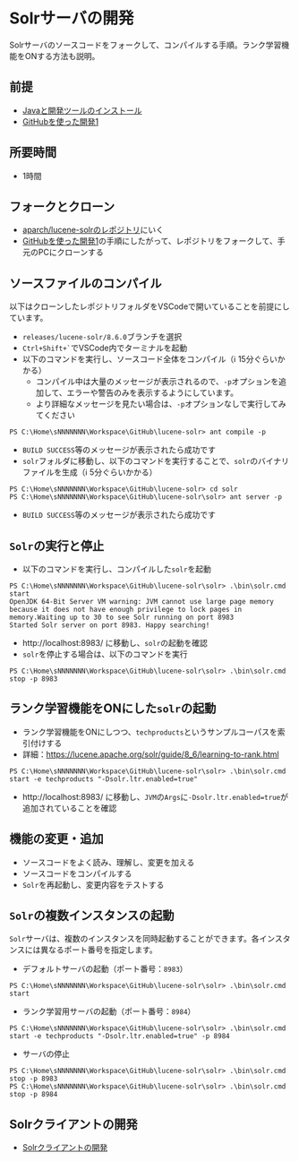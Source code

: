 # Solrサーバの開発

Solrサーバのソースコードをフォークして、コンパイルする手順。ランク学習機能をONする方法も説明。

## 前提

- [Javaと開発ツールのインストール](pc-java.md)
- [GitHubを使った開発1](github-1.md)

## 所要時間

- 1時間

## フォークとクローン

- [aparch/lucene-solrのレポジトリ](https://github.com/apache/lucene-solr)にいく
- [GitHubを使った開発1](github-1.md)の手順にしたがって、レポジトリをフォークして、手元のPCにクローンする

## ソースファイルのコンパイル

以下はクローンしたレポジトリフォルダをVSCodeで開いていることを前提にしています。

- `releases/lucene-solr/8.6.0`ブランチを選択
- `` Ctrl+Shift+` ``でVSCode内でターミナルを起動
- 以下のコマンドを実行し、ソースコード全体をコンパイル（:information_source: 15分ぐらいかかる）
  - コンパイル中は大量のメッセージが表示されるので、`-p`オプションを追加して、エラーや警告のみを表示するようにしています。
  - より詳細なメッセージを見たい場合は、`-p`オプションなしで実行してみてください
```
PS C:\Home\sNNNNNNN\Workspace\GitHub\lucene-solr> ant compile -p
```
- `BUILD SUCCESS`等のメッセージが表示されたら成功です
- `solr`フォルダに移動し、以下のコマンドを実行することで、`solr`のバイナリファイルを生成（:information_source: 5分ぐらいかかる）
```
PS C:\Home\sNNNNNNN\Workspace\GitHub\lucene-solr> cd solr
PS C:\Home\sNNNNNNN\Workspace\GitHub\lucene-solr\solr> ant server -p
```
- `BUILD SUCCESS`等のメッセージが表示されたら成功です

## `Solr`の実行と停止

- 以下のコマンドを実行し、コンパイルした`solr`を起動
```
PS C:\Home\sNNNNNNN\Workspace\GitHub\lucene-solr\solr> .\bin\solr.cmd start
OpenJDK 64-Bit Server VM warning: JVM cannot use large page memory because it does not have enough privilege to lock pages in memory.Waiting up to 30 to see Solr running on port 8983
Started Solr server on port 8983. Happy searching!
```
- http://localhost:8983/ に移動し、`solr`の起動を確認
- `solr`を停止する場合は、以下のコマンドを実行
```
PS C:\Home\sNNNNNNN\Workspace\GitHub\lucene-solr\solr> .\bin\solr.cmd stop -p 8983
```

## ランク学習機能をONにした`solr`の起動

- ランク学習機能をONにしつつ、`techproducts`というサンプルコーパスを索引付けする
- 詳細：https://lucene.apache.org/solr/guide/8_6/learning-to-rank.html

```
PS C:\Home\sNNNNNNN\Workspace\GitHub\lucene-solr\solr> .\bin\solr.cmd start -e techproducts "-Dsolr.ltr.enabled=true"
```

- http://localhost:8983/ に移動し、`JVM`の`Args`に`-Dsolr.ltr.enabled=true`が追加されていることを確認

## 機能の変更・追加

- ソースコードをよく読み、理解し、変更を加える
- ソースコードをコンパイルする
- `Solr`を再起動し、変更内容をテストする

## `Solr`の複数インスタンスの起動

`Solr`サーバは、複数のインスタンスを同時起動することができます。各インスタンスには異なるポート番号を指定します。

- デフォルトサーバの起動（ポート番号：`8983`）
```
PS C:\Home\sNNNNNNN\Workspace\GitHub\lucene-solr\solr> .\bin\solr.cmd start
```
- ランク学習用サーバの起動（ポート番号：`8984`）
```
PS C:\Home\sNNNNNNN\Workspace\GitHub\lucene-solr\solr> .\bin\solr.cmd start -e techproducts "-Dsolr.ltr.enabled=true" -p 8984
```
- サーバの停止
```
PS C:\Home\sNNNNNNN\Workspace\GitHub\lucene-solr\solr> .\bin\solr.cmd stop -p 8983
PS C:\Home\sNNNNNNN\Workspace\GitHub\lucene-solr\solr> .\bin\solr.cmd stop -p 8984
```

## Solrクライアントの開発

- [Solrクライアントの開発](python-venv.md)
